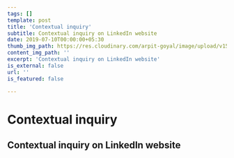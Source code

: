 ```yaml
---
tags: []
template: post
title: 'Contextual inquiry'
subtitle: Contextual inquiry on LinkedIn website
date: 2019-07-10T00:00:00+05:30
thumb_img_path: https://res.cloudinary.com/arpit-goyal/image/upload/v1562772588/3.jpg
content_img_path: ''
excerpt: 'Contextual inquiry on LinkedIn website'
is_external: false
url: ''
is_featured: false

---
```

# Contextual inquiry

## Contextual inquiry on LinkedIn website